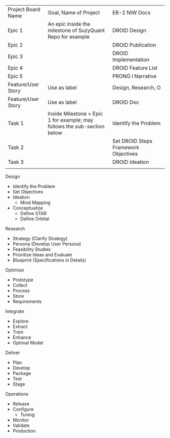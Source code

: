 ||||
|---|---|---|
|Project Board Name |Goal, Name of Project |EB-2 NIW Docs|
|Epic 1 |An epic inside the milestone of SuzyQuant Repo for example |DROID Design|
|Epic 2 ||DROID Publication|
|Epic 3 ||DROID Implementation|
|Epic 4 ||DROID Feature List|
|Epic 5 ||PRONG I Narrative|
|Feature/User Story|Use as label|Design, Research, O|
|Feature/User Story|Use as label|DROID Doc|
|Task 1|Inside Milestone > Epic 1 for example; may follows the sub-section below|Identify the Problem|
|Task 2||Set DROID Steps Framework Objectives|
|Task 3||DROID Ideation|
||||




Design
- Identify the Problem
- Set Objectives
- Ideation
  - Mind Mapping
- Conceptualize
  - Define STAR
  - Define Orbital

Research
- Strategy (Clarify Strategy)
- Persona (Develop User Persona)
- Feasibility Studies
- Prioritize Ideas and Evaluate
- Blueprint (Specifications in Details)

Optimize
- Prototype
- Collect
- Process
- Store
- Requirements


Integrate
- Explore
- Extract
- Train
- Enhance
- Optimal Model

Deliver
- Plan
- Develop
- Package
- Test
- Stage

Operations
- Release
- Configure
  - Tuning
- Monitor
- Validate
- Production
